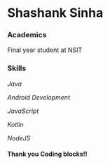 # Shashank Sinha

### Academics
Final year student at NSIT

### Skills
_Java_

_Android Development_

_JavaScript_

_Kotlin_

_NodeJS_

#### Thank you Coding blocks!!

